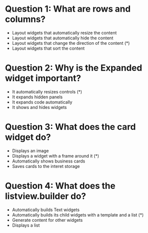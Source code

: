 # Question 1: What are rows and columns?
- Layout widgets that automatically resize the content
- Layout widgets that automatically hide the content
- Layout widgets that change the direction of the content (*)
- Layout widgets that sort the content

# Question 2: Why is the Expanded widget important?
- It automatically resizes controls (*)
- It expands hidden panels
- It expands code automatically
- It shows and hides widgets

# Question 3: What does the card widget do?
- Displays an image
- Displays a widget with a frame around it (*)
- Automatically shows business cards
- Saves cards to the interet storage

# Question 4: What does the listview.builder do?
- Automatically builds Text widgets
- Automatically builds its child widgets with a template and a list (*)
- Generate content for other widgets
- Displays a list